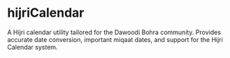 # hijriCalendar
A Hijri calendar utility tailored for the Dawoodi Bohra community. Provides accurate date conversion, important miqaat dates, and support for the Hijri Calendar system.
